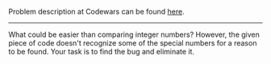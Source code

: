 Problem description at Codewars can be found
[here](https://www.codewars.com/kata/55d8618adfda93c89600012e/train/python).

-------------

What could be easier than comparing integer numbers? However, the given piece of code doesn't
recognize some of the special numbers for a reason to be found. Your task is to find the bug and
eliminate it.

